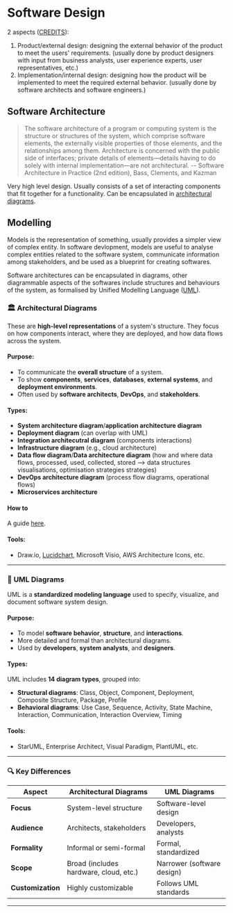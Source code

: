 # Software Design

2 aspects ([CREDITS](https://nus-cs2103-ay2425s2.github.io/website/se-book-adapted/chapters/design.html)):
1. Product/external design: designing the external behavior of the product to meet the users' requirements. (usually done by product designers with input from business analysts, user experience experts, user representatives, etc.)
2. Implementation/internal design: designing how the product will be implemented to meet the required external behavior. (usually done by software architects and software engineers.)

## Software Architecture

> The software architecture of a program or computing system is the structure or structures of the system, which comprise software elements, the externally visible properties of those elements, and the relationships among them. Architecture is concerned with the public side of interfaces; private details of elements—details having to do solely with internal implementation—are not architectural. -- Software Architecture in Practice (2nd edition), Bass, Clements, and Kazman

Very high level design. Usually consists of a set of interacting components that fit together for a functionality. Can be encapsulated in [architectural diagrams](https://www.lucidchart.com/blog/how-to-draw-architectural-diagrams). 

## Modelling

Models is the representation of something, usually provides a simpler view of complex entity. In software devlopment, models are useful to analyse complex entities related to the software system, communicate information among stakeholders, and be used as a blueprint for creating softwares.

Software architectures can be encapsulated in diagrams, other diagrammable aspects of the softwares include structures and behaviours of the system, as formalised by Unified Modelling Language ([UML](https://en.wikipedia.org/wiki/Unified_Modeling_Language)).

### 🏛️ **Architectural Diagrams**
These are **high-level representations** of a system's structure. They focus on how components interact, where they are deployed, and how data flows across the system.

#### **Purpose:**
- To communicate the **overall structure** of a system.
- To show **components**, **services**, **databases**, **external systems**, and **deployment environments**.
- Often used by **software architects**, **DevOps**, and **stakeholders**.

#### **Types:**
- **System architecture diagram**/**application architecture diagram**
- **Deployment diagram** (can overlap with UML)
- **Integration architecutral diagram** (components interactions)
- **Infrastructure diagram** (e.g., cloud architecture)
- **Data flow diagram**/**Data architecture diagram** (how and where data flows, processed, used, collected, stored --> data structures visualisations, optimisation strategies strategies)
- **DevOps architecture diagram** (process flow diagrams, operational flows)
- **Microservices architecture**

#### How to
A guide [here](https://www.geeksforgeeks.org/system-design/how-to-draw-architecture-diagrams/).

#### **Tools:**
- Draw.io, [Lucidchart](https://www.lucidchart.com/blog/how-to-draw-architectural-diagrams), Microsoft Visio, AWS Architecture Icons, etc.

---

### 🧩 **UML Diagrams**
UML is a **standardized modeling language** used to specify, visualize, and document software system design.

#### **Purpose:**
- To model **software behavior**, **structure**, and **interactions**.
- More detailed and formal than architectural diagrams.
- Used by **developers**, **system analysts**, and **designers**.

#### **Types:**
UML includes **14 diagram types**, grouped into:
- **Structural diagrams**: Class, Object, Component, Deployment, Composite Structure, Package, Profile
- **Behavioral diagrams**: Use Case, Sequence, Activity, State Machine, Interaction, Communication, Interaction Overview, Timing

#### **Tools:**
- StarUML, Enterprise Architect, Visual Paradigm, PlantUML, etc.

---

### 🔍 **Key Differences**
| Aspect | Architectural Diagrams | UML Diagrams |
|--------|------------------------|--------------|
| **Focus** | System-level structure | Software-level design |
| **Audience** | Architects, stakeholders | Developers, analysts |
| **Formality** | Informal or semi-formal | Formal, standardized |
| **Scope** | Broad (includes hardware, cloud, etc.) | Narrower (software design) |
| **Customization** | Highly customizable | Follows UML standards |

---
